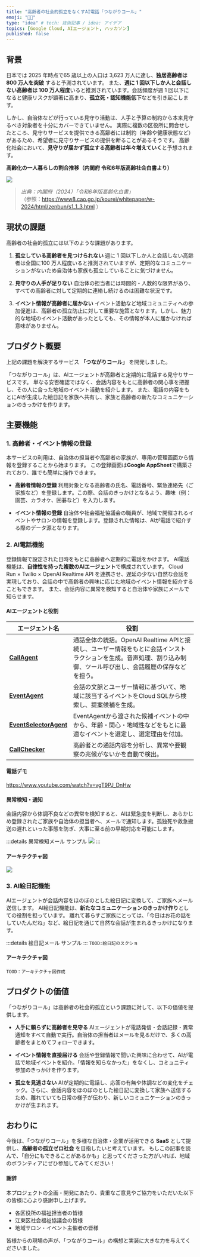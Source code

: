 ```yaml
---
title: "高齢者の社会的孤立をなくすAI電話「つながりコール」"
emoji: "🧑‍🦳"
type: "idea" # tech: 技術記事 / idea: アイデア
topics: [Google Cloud, AIエージェント, ハッカソン]
published: false
---
```



## 背景

日本では 2025 年時点で65 歳以上の人口は 3,623 万人に達し、**独居高齢者は 800 万人を突破** すると予測されています。
また、**週に 1 回以下しか人と会話しない高齢者は 100 万人程度**いると推測されています。会話頻度が週 1 回以下になると健康リスクが顕著に高まり、**孤立死・認知機能低下**などを引き起こします。

しかし、自治体などが行っている見守り活動は、人手と予算の制約から本来見守るべき対象者を十分にカバーできていません。
実際に複数の区役所に問合せしたところ、見守りサービスを提供できる高齢者には制約（年齢や健康状態など）があるため、希望者に見守りサービスの提供を断ることがあるそうです。
高齢化社会において、**見守りが届かず孤立する高齢者は年々増えていく**と予想されます。

**高齢化の一人暮らしの割合推移（内閣府 令和6年版高齢社会白書より）**

![](/images/elderly_single_living_trend_65plus.gif)

> *出典：内閣府（2024）「令和6年版高齢化白書」*  
> （参照：https://www8.cao.go.jp/kourei/whitepaper/w-2024/html/zenbun/s1_1_3.html ）

## 現状の課題

高齢者の社会的孤立には以下のような課題があります。

1.  **孤立している高齢者を見つけられない**
    週に 1 回以下しか人と会話しない高齢者は全国に100 万人程度いると推測されていますが、定期的なコミュニケーションがないため自治体も家族も孤立していることに気づけません。

2.  **見守りの人手が足りない**
    自治体の担当者には時間的・人数的な限界があり、すべての高齢者に対して定期的に連絡し続けるのは困難な状況です。

3.  **イベント情報が高齢者に届かない**
    イベント活動など地域コミュニティへの参加促進は、高齢者の孤立防止に対して重要な施策となります。しかし、魅力的な地域のイベント活動があったとしても、その情報が本人に届かなければ意味がありません。


## プロダクト概要

上記の課題を解決するサービス **「つながりコール」** を開発しました。

「つながりコール」は、AIエージェントが高齢者と定期的に電話する見守りサービスです。
単なる安否確認ではなく、会話内容をもとに高齢者の関心事を把握し、その人に合った地域のイベント活動を紹介します。
また、電話の内容をもとにAIが生成した絵日記を家族へ共有し、家族と高齢者の新たなコミュニケーションのきっかけを作ります。

## 主要機能

### 1. 高齢者・イベント情報の登録

本サービスの利用は、自治体の担当者や高齢者の家族が、専用の管理画面から情報を登録することから始まります。
この登録画面は**Google AppSheet**で構築されており、誰でも簡単に操作できます。

*   **高齢者情報の登録**
    利用対象となる高齢者の氏名、電話番号、緊急連絡先（ご家族など）を登録します。この際、会話のきっかけとなるよう、趣味（例：園芸、カラオケ、囲碁など）を入力します。

*   **イベント情報の登録**
    自治体や社会福祉協議会の職員が、地域で開催されるイベントやサロンの情報を登録します。登録された情報は、AIが電話で紹介する際のデータ源となります。

### 2. AI電話機能

登録情報で設定された日時をもとに高齢者へ定期的に電話をかけます。
AI電話機能は、**自律性を持った複数のAIエージェント**で構成されています。
Cloud Run × Twilio × OpenAI Realtime API を連携させ、遅延の少ない自然な会話を実現しており、会話の中で高齢者の興味に応じた地域のイベント情報を紹介することもできます。
また、会話内容に異常を検知すると自治体や家族にメールで知らせます。

#### AIエージェントと役割

| エージェント名                                                                                                                                                      | 役割                                                                                                                                                              |
| ------------------------------------------------------------------------------------------------------------------------------------------------------------------- | ----------------------------------------------------------------------------------------------------------------------------------------------------------------- |
| [**CallAgent**](https://github.com/univac-1/google-cloud-japan-ai-hackathon-vol2/blob/master/anpi-call-twilio-outbound/app/agents/call_agent.py)                    | 通話全体の統括。OpenAI Realtime APIと接続し、ユーザー情報をもとに会話インストラクションを生成。音声処理、割り込み制御、ツール呼び出し、会話履歴の保存などを担う。 |
| [**EventAgent**](https://github.com/univac-1/google-cloud-japan-ai-hackathon-vol2/blob/master/anpi-call-twilio-outbound/app/agents/event_agent.py)                  | 会話の文脈とユーザー情報に基づいて、地域に該当するイベントをCloud SQLから検索し、提案候補を生成。                                                                 |
| [**EventSelectorAgent**](https://github.com/univac-1/google-cloud-japan-ai-hackathon-vol2/blob/master/anpi-call-twilio-outbound/app/agents/event_selector_agent.py) | EventAgentから渡された候補イベントの中から、年齢・関心・地域性などをもとに最適なイベントを選定し、選定理由を付加。                                                |
| [**CallChecker**](https://github.com/univac-1/google-cloud-japan-ai-hackathon-vol2/blob/master/anpi-call-twilio-outbound/app/analysis/check_call.py)                | 高齢者との通話内容を分析し、異常や要観察の兆候がないかを自動で検出。                                                                                              |

#### 電話デモ
https://www.youtube.com/watch?v=vgT9PJ_DnHw


#### 異常検知・通知

会話内容から体調不良などの異常を検知すると、AIは緊急度を判断し、あらかじめ登録されたご家族や自治体の担当者へ、メールで通知します。孤独死や救急搬送の遅れといった事態を防ぎ、大事に至る前の早期対応を可能にします。

:::details 異常検知メール サンプル
![](/images/alert_mail.png)
:::

#### アーキテクチャ図

![](/images/call_architecture.png)

### 3. AI絵日記機能

AIエージェントが会話内容をほのぼのとした絵日記に変換して、ご家族へメール送信します。
AI絵日記機能は、**新たなコミュニケーションのきっかけ作り**としての役割を担っています。
離れて暮らすご家族にとっては、「今日はお花の話をしていたんだね」など、絵日記を通じて自然な会話が生まれるきっかけになります。

:::details 絵日記メール サンプル
:::
`TOOD:絵日記のスクショ`

#### アーキテクチャ図

`TOOD：アーキテクチャ図作成`


## プロダクトの価値
「つながりコール」は高齢者の社会的孤立という課題に対して、以下の価値を提供します。

* **人手に頼らずに高齢者を見守る**
    AIエージェントが電話発信・会話記録・異常通知をすべて自動で実行。自治体の担当者はメールを見るだけで、多くの高齢者をまとめてフォローできます。

* **イベント情報を直接届ける**
    会話や登録情報で聞いた興味に合わせて、AIが電話で地域イベントを紹介。「情報を知らなかった」をなくし、コミュニティ参加のきっかけを作ります。

* **孤立を見逃さない**
    AIが定期的に電話し、応答の有無や体調などの変化をチェック。さらに、会話内容をほのぼのとした絵日記に変換して家族へ送信するため、離れていても日常の様子が伝わり、新しいコミュニケーションのきっかけが生まれます。


## おわりに

今後は、「つながりコール」を多様な自治体・企業が活用できる **SaaS** として提供し、**高齢者の孤立ゼロ社会** を目指したいと考えています。
もしこの記事を読んで、「自分にもできることがあるかも」と思ってくださった方がいれば、地域のボランティアにぜひ参加してみてください！

#### 謝辞

本プロジェクトの企画・開発にあたり、貴重なご意見やご協力をいただいた以下の皆様に心より感謝申し上げます。

* 各区役所の福祉担当者の皆様
* 江東区社会福祉協議会の皆様
* 地域サロン・イベント主催者の皆様

皆様からの現場の声が、「つながりコール」の構想と実装に大きな力を与えてくださいました。
